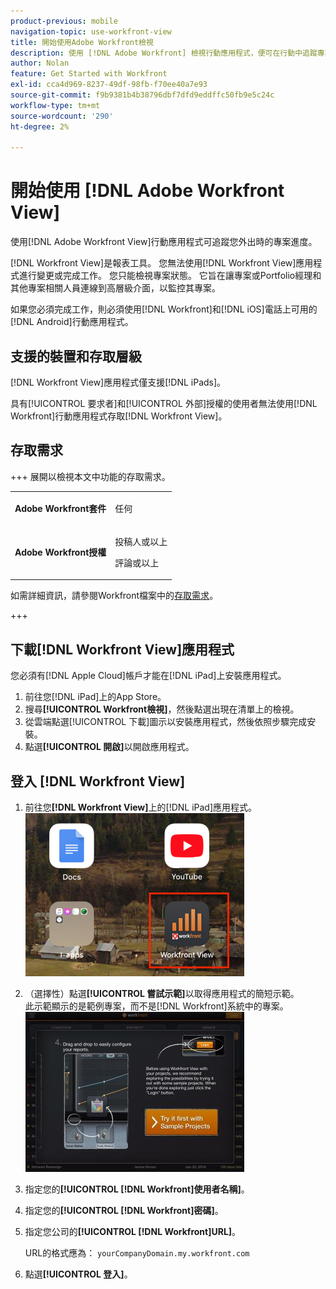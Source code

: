 ```yaml
---
product-previous: mobile
navigation-topic: use-workfront-view
title: 開始使用Adobe Workfront檢視
description: 使用 [!DNL Adobe Workfront] 檢視行動應用程式，便可在行動中追蹤專案進度。
author: Nolan
feature: Get Started with Workfront
exl-id: cca4d969-8237-49df-98fb-f70ee40a7e93
source-git-commit: f9b9381b4b38796dbf7dfd9eddffc50fb9e5c24c
workflow-type: tm+mt
source-wordcount: '290'
ht-degree: 2%

---
```


# 開始使用 [!DNL Adobe Workfront View]

使用[!DNL Adobe Workfront View]行動應用程式可追蹤您外出時的專案進度。

[!DNL Workfront View]是報表工具。 您無法使用[!DNL Workfront View]應用程式進行變更或完成工作。 您只能檢視專案狀態。 它旨在讓專案或Portfolio經理和其他專案相關人員連線到高層級介面，以監控其專案。

如果您必須完成工作，則必須使用[!DNL Workfront]和[!DNL iOS]電話上可用的[!DNL Android]行動應用程式。

## 支援的裝置和存取層級

[!DNL Workfront View]應用程式僅支援[!DNL iPads]。

具有[!UICONTROL 要求者]和[!UICONTROL 外部]授權的使用者無法使用[!DNL Workfront]行動應用程式存取[!DNL Workfront View]。

## 存取需求

+++ 展開以檢視本文中功能的存取需求。

<table style="table-layout:auto"> 
 <col> 
 </col> 
 <col> 
 </col> 
 <tbody> 
  <tr> 
   <td role="rowheader"><strong>Adobe Workfront套件</strong></td> 
   <td> <p>任何</p> </td> 
  </tr> 
  <tr> 
   <td role="rowheader"><strong>Adobe Workfront授權</strong></td> 
   <td> 
   <p>投稿人或以上</p>
   <p>評論或以上</p> </td> 
  </tr> 
 </tbody> 
</table>

如需詳細資訊，請參閱Workfront檔案中的[存取需求](/help/quicksilver/administration-and-setup/add-users/access-levels-and-object-permissions/access-level-requirements-in-documentation.md)。

+++

## 下載[!DNL Workfront View]應用程式

您必須有[!DNL Apple Cloud]帳戶才能在[!DNL iPad]上安裝應用程式。

1. 前往您[!DNL iPad]上的App Store。
1. 搜尋&#x200B;**[!UICONTROL Workfront檢視]**，然後點選出現在清單上的檢視。
1. 從雲端點選[!UICONTROL 下載]圖示以安裝應用程式，然後依照步驟完成安裝。
1. 點選&#x200B;**[!UICONTROL 開啟]**&#x200B;以開啟應用程式。

## 登入 [!DNL Workfront View]

1. 前往您&#x200B;**[!DNL Workfront View]**&#x200B;上的[!DNL iPad]應用程式。\
   ![workfront_view_app_Adobe.png](assets/workfront-view-app-adobe-350x261.png)

1. （選擇性）點選&#x200B;**[!UICONTROL 嘗試示範]**&#x200B;以取得應用程式的簡短示範。\
   此示範顯示的是範例專案，而不是[!DNL Workfront]系統中的專案。\
   ![[!DNL workfront_view_demo].jpg](assets/workfront-view-demo-350x256.jpg)

1. 指定您的&#x200B;**[!UICONTROL [!DNL Workfront]使用者名稱]**。
1. 指定您的&#x200B;**[!UICONTROL [!DNL Workfront]密碼]**。
1. 指定您公司的&#x200B;**[!UICONTROL [!DNL Workfront]URL]**。

   URL的格式應為： `yourCompanyDomain.my.workfront.com`

1. 點選&#x200B;**[!UICONTROL 登入]**。
